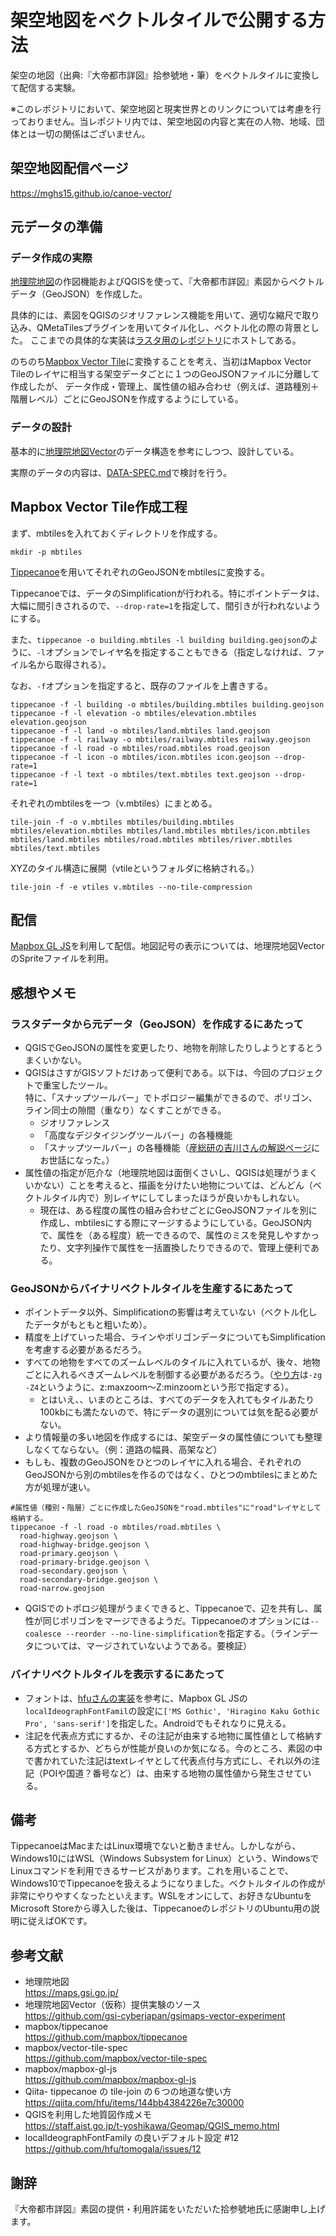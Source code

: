 # 架空地図をベクトルタイルで公開する方法
架空の地図（出典:『大帝都市詳図』拾参號地・筆）をベクトルタイルに変換して配信する実験。

※このレポジトリにおいて、架空地図と現実世界とのリンクについては考慮を行っておりません。当レポジトリ内では、架空地図の内容と実在の人物、地域、団体とは一切の関係はございません。

## 架空地図配信ページ
https://mghs15.github.io/canoe-vector/

## 元データの準備
### データ作成の実際
[地理院地図](https://maps.gsi.go.jp/)の作図機能およびQGISを使って、『大帝都市詳図』素図からベクトルデータ（GeoJSON）を作成した。

具体的には、素図をQGISのジオリファレンス機能を用いて、適切な縮尺で取り込み、QMetaTilesプラグインを用いてタイル化し、ベクトル化の際の背景とした。
ここまでの具体的な実装は[ラスタ用のレポジトリ](https://github.com/mghs15/canoe-raster)にホストしてある。

のちのち[Mapbox Vector Tile](https://github.com/mapbox/vector-tile-spec)に変換することを考え、当初はMapbox Vector Tileのレイヤに相当する架空データごとに１つのGeoJSONファイルに分離して作成したが、
データ作成・管理上、属性値の組み合わせ（例えば、道路種別＋階層レベル）ごとにGeoJSONを作成するようにしている。

### データの設計
基本的に<a href="https://github.com/gsi-cyberjapan/gsimaps-vector-experiment">地理院地図Vector</a>のデータ構造を参考にしつつ、設計している。

実際のデータの内容は、[DATA-SPEC.md](https://github.com/mghs15/canoe-vector/blob/master/DATA-SPEC.md)で検討を行う。

## Mapbox Vector Tile作成工程
まず、mbtilesを入れておくディレクトリを作成する。
```
mkdir -p mbtiles
```

[Tippecanoe](https://github.com/mapbox/tippecanoe)を用いてそれぞれのGeoJSONをmbtilesに変換する。

Tippecanoeでは、データのSimplificationが行われる。特にポイントデータは、大幅に間引きされるので、`--drop-rate=1`を指定して、間引きが行われないようにする。

また、`tippecanoe -o building.mbtiles -l building building.geojson`のように、`-l`オプションでレイヤ名を指定することもできる（指定しなければ、ファイル名から取得される）。

なお、`-f`オプションを指定すると、既存のファイルを上書きする。

```
tippecanoe -f -l building -o mbtiles/building.mbtiles building.geojson
tippecanoe -f -l elevation -o mbtiles/elevation.mbtiles elevation.geojson
tippecanoe -f -l land -o mbtiles/land.mbtiles land.geojson
tippecanoe -f -l railway -o mbtiles/railway.mbtiles railway.geojson
tippecanoe -f -l road -o mbtiles/road.mbtiles road.geojson
tippecanoe -f -l icon -o mbtiles/icon.mbtiles icon.geojson --drop-rate=1
tippecanoe -f -l text -o mbtiles/text.mbtiles text.geojson --drop-rate=1
```

それぞれのmbtilesを一つ（v.mbtiles）にまとめる。

```
tile-join -f -o v.mbtiles mbtiles/building.mbtiles mbtiles/elevation.mbtiles mbtiles/land.mbtiles mbtiles/icon.mbtiles mbtiles/land.mbtiles mbtiles/road.mbtiles mbtiles/river.mbtiles mbtiles/text.mbtiles
```

XYZのタイル構造に展開（vtileというフォルダに格納される。）

```
tile-join -f -e vtiles v.mbtiles --no-tile-compression
```

## 配信
[Mapbox GL JS](https://github.com/mapbox/mapbox-gl-js)を利用して配信。地図記号の表示については、地理院地図VectorのSpriteファイルを利用。

## 感想やメモ
### ラスタデータから元データ（GeoJSON）を作成するにあたって
* QGISでGeoJSONの属性を変更したり、地物を削除したりしようとするとうまくいかない。
* QGISはさすがGISソフトだけあって便利である。以下は、今回のプロジェクトで重宝したツール。<br>
特に、「スナップツールバー」でトポロジー編集ができるので、ポリゴン、ライン同士の隙間（重なり）なくすことができる。
	* ジオリファレンス
	* 「高度なデジタイジングツールバー」の各種機能
	* 「スナップツールバー」の各種機能（[産総研の吉川さんの解説ページ](https://staff.aist.go.jp/t-yoshikawa/Geomap/QGIS_memo.html)にお世話になった。）
* 属性値の指定が厄介な（地理院地図は面倒くさいし、QGISは処理がうまくいかない）ことを考えると、描画を分けたい地物については、どんどん（ベクトルタイル内で）別レイヤにしてしまったほうが良いかもしれない。
  * 現在は、ある程度の属性の組み合わせごとにGeoJSONファイルを別に作成し、mbtilesにする際にマージするようにしている。GeoJSON内で、属性を（ある程度）統一できるので、属性のミスを発見しやすかったり、文字列操作で属性を一括置換したりできるので、管理上便利である。

### GeoJSONからバイナリベクトルタイルを生産するにあたって
* ポイントデータ以外、Simplificationの影響は考えていない（ベクトル化したデータがもともと粗いため）。
* 精度を上げていった場合、ラインやポリゴンデータについてもSimplificationを考慮する必要があるだろう。
* すべての地物をすべてのズームレベルのタイルに入れているが、後々、地物ごとに入れるべきズームレベルを制御する必要があるだろう。（[やり方](https://github.com/mapbox/tippecanoe#zoom-levels)は`-zg -Z4`というように、z:maxzoom～Z:minzoomという形で指定する）。
  * とはいえ、、いまのところは、すべてのデータを入れてもタイルあたり100kbにも満たないので、特にデータの選別については気を配る必要がない。
* より情報量の多い地図を作成するには、架空データの属性値についても整理しなくてならない。（例：道路の幅員、高架など）
* もしも、複数のGeoJSONをひとつのレイヤに入れる場合、それぞれのGeoJSONから別のmbtilesを作るのではなく、ひとつのmbtilesにまとめた方が処理が速い。
```
#属性値（種別・階層）ごとに作成したGeoJSONを"road.mbtiles"に"road"レイヤとして格納する。
tippecanoe -f -l road -o mbtiles/road.mbtiles \
  road-highway.geojson \
  road-highway-bridge.geojson \
  road-primary.geojson \
  road-primary-bridge.geojson \
  road-secondary.geojson \
  road-secondary-bridge.geojson \
  road-narrow.geojson
```
* QGISでのトポロジ処理がうまくできると、Tippecanoeで、辺を共有し、属性が同じポリゴンをマージできるようだ。Tippecanoeのオプションには`--coalesce --reorder --no-line-simplification`を指定する。（ラインデータについては、マージされていないようである。要検証）

### バイナリベクトルタイルを表示するにあたって
* フォントは、[hfuさんの実装](https://github.com/hfu/tomogala/issues/12)を参考に、Mapbox GL JSの`localIdeographFontFamil`の設定に`['MS Gothic', 'Hiragino Kaku Gothic Pro', 'sans-serif']`を指定した。Androidでもそれなりに見える。
* 注記を代表点方式にするか、その注記が由来する地物に属性値として格納する方式とするか、どちらが性能が良いのか気になる。今のところ、素図の中で書かれていた注記はtextレイヤとして代表点付与方式にし、それ以外の注記（POIや国道？番号など）は、由来する地物の属性値から発生させている。

## 備考
TippecanoeはMacまたはLinux環境でないと動きません。しかしながら、Windows10にはWSL（Windows Subsystem for Linux）という、WindowsでLinuxコマンドを利用できるサービスがあります。これを用いることで、Windows10でTippecanoeを扱えるようになりました。ベクトルタイルの作成が非常にやりやすくなったといえます。WSLをオンにして、お好きなUbuntuをMicrosoft Storeから導入した後は、TippecanoeのレポジトリのUbuntu用の説明に従えばOKです。

## 参考文献
* 地理院地図<br>
https://maps.gsi.go.jp/
* 地理院地図Vector（仮称）提供実験のソース<br>
https://github.com/gsi-cyberjapan/gsimaps-vector-experiment
* mapbox/tippecanoe<br>
https://github.com/mapbox/tippecanoe
* mapbox/vector-tile-spec<br>
https://github.com/mapbox/vector-tile-spec
* mapbox/mapbox-gl-js<br>
https://github.com/mapbox/mapbox-gl-js
* Qiita- tippecanoe の tile-join の６つの地道な使い方<br>
https://qiita.com/hfu/items/144bb4384226e7c30000
* QGISを利用した地質図作成メモ<br>
https://staff.aist.go.jp/t-yoshikawa/Geomap/QGIS_memo.html
* localIdeographFontFamily の良いデフォルト設定 #12<br>
https://github.com/hfu/tomogala/issues/12

## 謝辞
『大帝都市詳図』素図の提供・利用許諾をいただいた拾参號地氏に感謝申し上げます。
